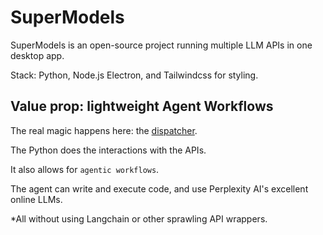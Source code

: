 # SuperModels

SuperModels is an open-source project running multiple LLM APIs in one desktop app. 

Stack: Python, Node.js Electron, and Tailwindcss for styling.

## Value prop: lightweight Agent Workflows

The real magic happens here: the [dispatcher](https://github.com/JohannesVC/supermodels/tree/master/python/dispatch). 

The Python does the interactions with the APIs. 

It also allows for `agentic workflows`. 

The agent can write and execute code, and use Perplexity AI's excellent online LLMs.


*All without using Langchain or other sprawling API wrappers. 
